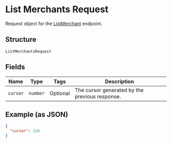 
# List Merchants Request

Request object for the [ListMerchant](#endpoint-listmerchant) endpoint.

## Structure

`ListMerchantsRequest`

## Fields

| Name | Type | Tags | Description |
|  --- | --- | --- | --- |
| `cursor` | `number` | Optional | The cursor generated by the previous response. |

## Example (as JSON)

```json
{
  "cursor": 210
}
```

